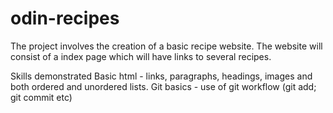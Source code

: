 # odin-recipes

The project involves the creation of a basic recipe website. The website will consist of a index page which will have links to several
recipes.

Skills demonstrated
Basic html - links, paragraphs, headings, images and both ordered and unordered lists.
Git basics - use of git workflow (git add; git commit etc)
